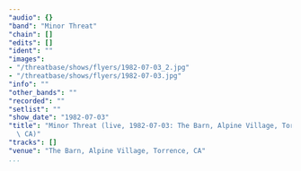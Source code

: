 ```yaml
---
"audio": {}
"band": "Minor Threat"
"chain": []
"edits": []
"ident": ""
"images":
- "/threatbase/shows/flyers/1982-07-03_2.jpg"
- "/threatbase/shows/flyers/1982-07-03.jpg"
"info": ""
"other_bands": ""
"recorded": ""
"setlist": ""
"show_date": "1982-07-03"
"title": "Minor Threat (live, 1982-07-03: The Barn, Alpine Village, Torrence,\
  \ CA)"
"tracks": []
"venue": "The Barn, Alpine Village, Torrence, CA"
...
```

